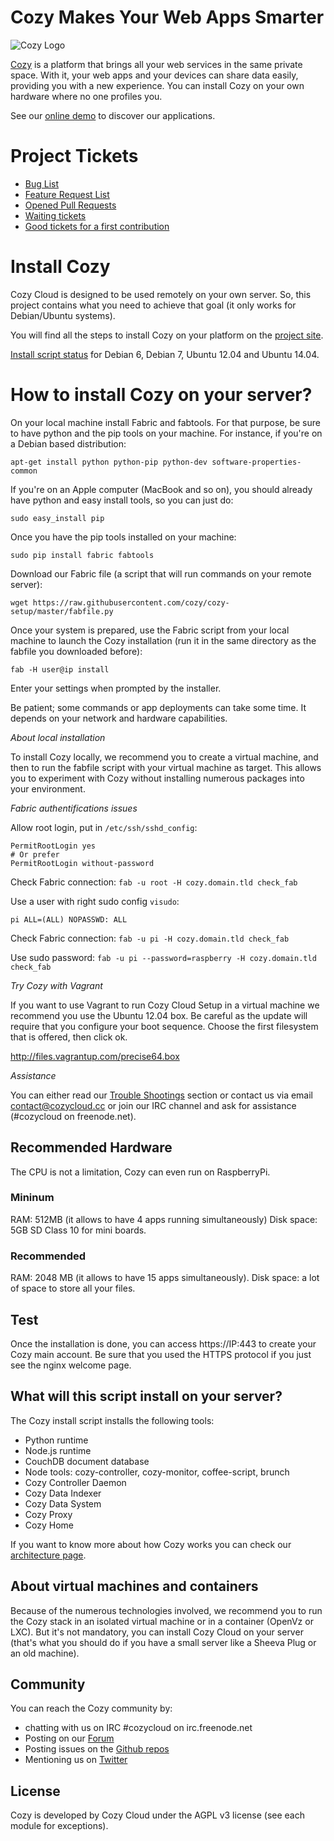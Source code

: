 # Cozy Makes Your Web Apps Smarter

![Cozy Logo](https://raw.githubusercontent.com/cozy/cozy-setup/gh-pages/assets/images/happycloud.png)

[Cozy](http://cozy.io) is a platform that brings all your web services in the
same private space.  With it, your web apps and your devices can share data
easily, providing you
with a new experience. You can install Cozy on your own hardware where no one
profiles you.

See our [online demo](https://demo.cozycloud.cc/) to discover our applications.

# Project Tickets

* [Bug List](https://github.com/issues?q=is%3Aopen+is%3Aissue+user%3Acozy+label%3Abug+-repo%3Acozy%2Ftodos+-repo%3Acozy%2Fnotes+-repo%3Acozy%2Fcozy-editor+)
* [Feature Request List](https://github.com/issues?q=is%3Aopen+is%3Aissue+user%3Acozy+label%3Aenhancement+-repo%3Acozy%2Ftodos+-repo%3Acozy%2Fnotes+-repo%3Acozy%2Fcozy-editor+)
* [Opened Pull Requests](https://github.com/pulls?user=cozy)
* [Waiting tickets](https://github.com/issues?q=is%3Aopen+is%3Aissue+user%3Acozy+no%3Alabel+-repo%3Acozy%2Fcozy-guidelines)
* [Good tickets for a first contribution](https://github.com/issues?utf8=%E2%9C%93&q=is%3Aopen+is%3Aissue+user%3Acozy+label%3A%22Good+For+First+Contribution%22+-repo%3Acozy%2Ftodos+-repo%3Acozy%2Fnotes+-repo%3Acozy%2Fcozy-editor+)

# Install Cozy

Cozy Cloud is designed to be used remotely on your own server.
So, this project contains what you need to achieve that goal
(it only works for Debian/Ubuntu systems).

You will find all the steps to install Cozy on your platform on the [project site](http://cozy.io/en/host/install/).

[Install script status](https://ci.cozycloud.cc/) for Debian 6, Debian 7,
Ubuntu 12.04 and Ubuntu 14.04.

# How to install Cozy on your server?

On your local machine install Fabric and fabtools. For that purpose, be sure to
have python and the pip tools on your machine. For instance, if you're on a
Debian based
distribution:

    apt-get install python python-pip python-dev software-properties-common

If you're on an Apple computer (MacBook and so on), you should already have
python and easy install tools, so you can just do:

    sudo easy_install pip

Once you have the pip tools installed on your machine:

    sudo pip install fabric fabtools

Download our Fabric file (a script that will run commands on your remote
server):

    wget https://raw.githubusercontent.com/cozy/cozy-setup/master/fabfile.py

Once your system is prepared, use the Fabric script from your local machine to
launch the Cozy installation (run it in the same directory as the fabfile
you downloaded before):

    fab -H user@ip install

Enter your settings when prompted by the installer.

Be patient; some commands or app deployments can take some time. It
depends on your network and hardware capabilities.

*About local installation*

To install Cozy locally, we recommend you to create a virtual machine,
and then to run the fabfile script with your virtual machine as target.
This allows you to experiment with Cozy without installing numerous packages
into your environment.

*Fabric authentifications issues*

Allow root login, put in ```/etc/ssh/sshd_config```:
```
PermitRootLogin yes
# Or prefer
PermitRootLogin without-password
```

Check Fabric connection:
```fab -u root -H cozy.domain.tld check_fab```

Use a user with right sudo config ```visudo```:
```
pi ALL=(ALL) NOPASSWD: ALL
```

Check Fabric connection:
```fab -u pi -H cozy.domain.tld check_fab```

Use sudo password:
```fab -u pi --password=raspberry -H cozy.domain.tld check_fab```

*Try Cozy with Vagrant*

If you want to use Vagrant to run Cozy Cloud Setup in a virtual machine
we recommend you use the Ubuntu 12.04 box. Be careful as the update will
require that you configure your boot sequence. Choose the first filesystem that
is offered, then click ok.

http://files.vagrantup.com/precise64.box

*Assistance*

You can either read our [Trouble
Shootings](http://cozy.io/host/trouble-shootings.html) section or contact us
via email contact@cozycloud.cc or join our IRC channel and ask for assistance
(#cozycloud on freenode.net).

## Recommended Hardware

The CPU is not a limitation, Cozy can even run on RaspberryPi.

### Mininum

RAM: 512MB (it allows to have 4 apps running simultaneously)
Disk space: 5GB
SD Class 10 for mini boards.

### Recommended

RAM: 2048 MB (it allows to have 15 apps simultaneously).
Disk space: a lot of space to store all your files.

## Test

Once the installation is done, you can access https://IP:443 to create your
Cozy main account. Be sure that you used the HTTPS protocol if you just see the
nginx welcome page.

## What will this script install on your server?

The Cozy install script installs the following tools:

* Python runtime
* Node.js runtime
* CouchDB document database
* Node tools: cozy-controller, cozy-monitor, coffee-script, brunch
* Cozy Controller Daemon
* Cozy Data Indexer
* Cozy Data System
* Cozy Proxy
* Cozy Home


If you want to know more about how Cozy works you can check our [architecture
page](https://docs.cozy.io/en/hack/getting-started/architecture-overview.html).


## About virtual machines and containers

Because of the numerous technologies involved, we recommend you to run the Cozy
stack in an isolated virtual machine or in a container (OpenVz or LXC). But
it's not mandatory, you can install Cozy Cloud on your server (that's
what you should do if you have a small server like a Sheeva Plug or an old
machine).

## Community

You can reach the Cozy community by:

* chatting with us on IRC #cozycloud on irc.freenode.net
* Posting on our [Forum](https://forum.cozy.io)
* Posting issues on the [Github repos](https://github.com/cozy/)
* Mentioning us on [Twitter](http://twitter.com/mycozycloud)

## License

Cozy is developed by Cozy Cloud under the AGPL v3 license (see each module for
exceptions).
